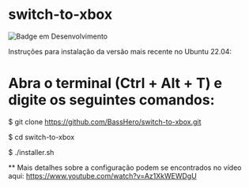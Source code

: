# switch-to-xbox

![Badge em Desenvolvimento](http://img.shields.io/static/v1?label=Status&message=Em%20Desenvolvimento&color=GREEN&style=for-the-badge)

Instruções para instalação da versão mais recente no Ubuntu 22.04:

Abra o terminal (Ctrl + Alt + T) e digite os seguintes comandos:
=

$ git clone https://github.com/BassHero/switch-to-xbox.git

$ cd switch-to-xbox

$ ./installer.sh

**
Mais detalhes sobre a configuração podem se encontrados no vídeo aqui:
https://www.youtube.com/watch?v=Az1XkWEWDgU


